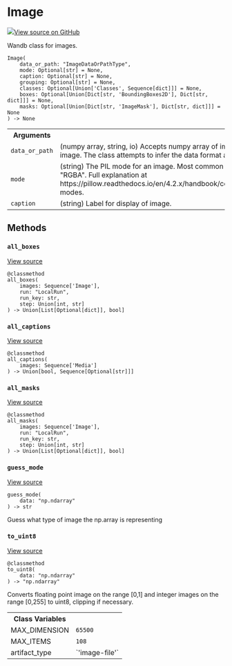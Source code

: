 # Image



[![](https://www.tensorflow.org/images/GitHub-Mark-32px.png)View source on GitHub](https://www.github.com/wandb/client/tree/v0.10.27/wandb/sdk/data_types.py#L1522-L1992)




Wandb class for images.

<pre><code>Image(
    data_or_path: "ImageDataOrPathType",
    mode: Optional[str] = None,
    caption: Optional[str] = None,
    grouping: Optional[str] = None,
    classes: Optional[Union['Classes', Sequence[dict]]] = None,
    boxes: Optional[Union[Dict[str, 'BoundingBoxes2D'], Dict[str, dict]]] = None,
    masks: Optional[Union[Dict[str, 'ImageMask'], Dict[str, dict]]] = None
) -> None</code></pre>





<!-- Tabular view -->
<table>
<tr><th>Arguments</th></tr>

<tr>
<td>
<code>data_or_path</code>
</td>
<td>
(numpy array, string, io) Accepts numpy array of
image data, or a PIL image. The class attempts to infer
the data format and converts it.
</td>
</tr><tr>
<td>
<code>mode</code>
</td>
<td>
(string) The PIL mode for an image. Most common are "L", "RGB",
"RGBA". Full explanation at https://pillow.readthedocs.io/en/4.2.x/handbook/concepts.html#concept-modes.
</td>
</tr><tr>
<td>
<code>caption</code>
</td>
<td>
(string) Label for display of image.
</td>
</tr>
</table>



## Methods

<h3 id="all_boxes"><code>all_boxes</code></h3>

<a target="_blank" href="https://www.github.com/wandb/client/tree/v0.10.27/wandb/sdk/data_types.py#L1941-L1962">View source</a>

<pre><code>@classmethod</code>
<code>all_boxes(
    images: Sequence['Image'],
    run: "LocalRun",
    run_key: str,
    step: Union[int, str]
) -> Union[List[Optional[dict]], bool]</code></pre>




<h3 id="all_captions"><code>all_captions</code></h3>

<a target="_blank" href="https://www.github.com/wandb/client/tree/v0.10.27/wandb/sdk/data_types.py#L1964-L1968">View source</a>

<pre><code>@classmethod</code>
<code>all_captions(
    images: Sequence['Media']
) -> Union[bool, Sequence[Optional[str]]]</code></pre>




<h3 id="all_masks"><code>all_masks</code></h3>

<a target="_blank" href="https://www.github.com/wandb/client/tree/v0.10.27/wandb/sdk/data_types.py#L1918-L1939">View source</a>

<pre><code>@classmethod</code>
<code>all_masks(
    images: Sequence['Image'],
    run: "LocalRun",
    run_key: str,
    step: Union[int, str]
) -> Union[List[Optional[dict]], bool]</code></pre>




<h3 id="guess_mode"><code>guess_mode</code></h3>

<a target="_blank" href="https://www.github.com/wandb/client/tree/v0.10.27/wandb/sdk/data_types.py#L1812-L1826">View source</a>

<pre><code>guess_mode(
    data: "np.ndarray"
) -> str</code></pre>

Guess what type of image the np.array is representing


<h3 id="to_uint8"><code>to_uint8</code></h3>

<a target="_blank" href="https://www.github.com/wandb/client/tree/v0.10.27/wandb/sdk/data_types.py#L1828-L1850">View source</a>

<pre><code>@classmethod</code>
<code>to_uint8(
    data: "np.ndarray"
) -> "np.ndarray"</code></pre>

Converts floating point image on the range [0,1] and integer images
on the range [0,255] to uint8, clipping if necessary.





<!-- Tabular view -->
<table>
<tr><th>Class Variables</th></tr>

<tr>
<td>
MAX_DIMENSION<a id="MAX_DIMENSION"></a>
</td>
<td>
<code>65500</code>
</td>
</tr><tr>
<td>
MAX_ITEMS<a id="MAX_ITEMS"></a>
</td>
<td>
<code>108</code>
</td>
</tr><tr>
<td>
artifact_type<a id="artifact_type"></a>
</td>
<td>
`'image-file'`
</td>
</tr>
</table>

